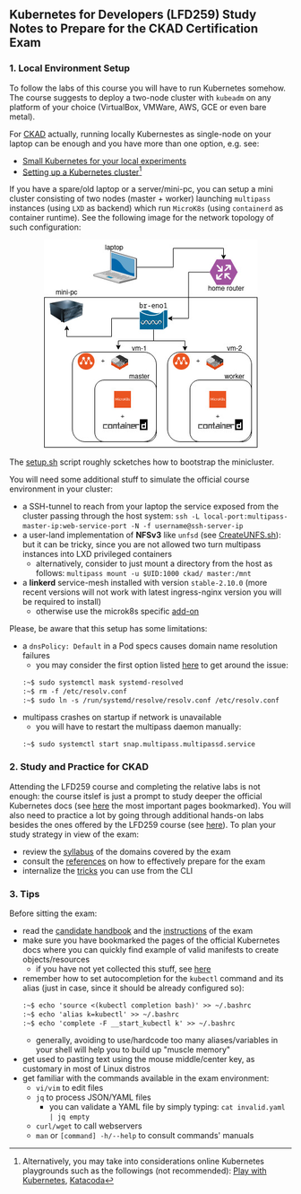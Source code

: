 ## Kubernetes for Developers (LFD259) Study Notes to Prepare for the CKAD Certification Exam

### 1. Local Environment Setup

To follow the labs of this course you will have to run Kubernetes somehow. The course suggests to deploy a two-node cluster with `kubeadm` on any platform of your choice (VirtualBox, VMWare, AWS, GCE or even bare metal).

For [CKAD](https://training.linuxfoundation.org/certification/certified-kubernetes-application-developer-ckad/) actually, running locally Kubernestes as single-node on your laptop can be enough and you have more than one option, e.g. see:
- [Small Kubernetes for your local experiments](https://blog.flant.com/small-local-kubernetes-comparison/)
- [Setting up a Kubernetes cluster](https://www.armosec.io/blog/setting-up-kubernetes-cluster/)[^1]

If you have a spare/old laptop or a server/mini-pc, you can setup a mini cluster consisting of two nodes (master + worker) launching `multipass` instances (using `LXD` as backend) which run `MicroK8s` (using `containerd` as container runtime). See the following image for the network topology of such configuration:

<p align="center">
    <img src="mini-cluster-netword-diagram.jpg"/>
</p>

The [setup.sh](setup.sh) script roughly scketches how to bootstrap the minicluster.

You will need some additional stuff to simulate the official course environment in your cluster:
- a SSH-tunnel to reach from your laptop the service exposed from the cluster passing through the host system: `ssh -L local-port:multipass-master-ip:web-service-port -N -f username@ssh-server-ip`
- a user-land implementation of **NFSv3** like `unfsd` (see [CreateUNFS.sh](CreateUNFS.sh)): but it can be tricky, since you are not allowed two turn multipass instances into LXD privileged containers
  - alternatively, consider to just mount a directory from the host as follows: `multipass mount -u $UID:1000 ckad/ master:/mnt`
- a **linkerd** service-mesh installed with version `stable-2.10.0` (more recent versions will not work with latest ingress-nginx version you will be required to install)
  - otherwise use the microk8s specific [add-on](https://microk8s.io/docs/addon-linkerd)

Please, be aware that this setup has some limitations:
- a `dnsPolicy: Default` in a Pod specs causes domain name resolution failures
  - you may consider the first option listed [here](https://gist.github.com/superseb/f6894ddbf23af8e804ed3fe44dd48457#file-defaultdns-md) to get around the issue:
  ```
  :~$ sudo systemctl mask systemd-resolved
  :~$ rm -f /etc/resolv.conf
  :~$ sudo ln -s /run/systemd/resolve/resolv.conf /etc/resolv.conf
  ```
- multipass crashes on startup if network is unavailable
  - you will have to restart the multipass daemon manually:
  ```
  :~$ sudo systemctl start snap.multipass.multipassd.service
  ```

### 2. Study and Practice for CKAD

Attending the LFD259 course and completing the relative labs is not enough: the course itslef is just a prompt to study deeper the official Kubernetes docs (see [here](bookmarks.html) the most important pages bookmarked). You will also need to practice a lot by going through additional hands-on labs besides the ones offered by the LFD259 course (see [here](references.md##practice-material")).
To plan your study strategy in view of the exam:
- review the [syllabus](syllabus.md) of the domains covered by the exam
- consult the [references](references.md) on how to effectively prepare for the exam
- internalize the [tricks](tricks.md) you can use from the CLI

### 3. Tips

Before sitting the exam:
- read the [candidate handbook](https://docs.linuxfoundation.org/tc-docs/certification/lf-candidate-handbook) and the [instructions](https://docs.linuxfoundation.org/tc-docs/certification/tips-cka-and-ckad) of the exam
- make sure you have bookmarked the pages of the official Kubernetes docs where you can quickly find example of valid manifests to create objects/resources
  - if you have not yet collected this stuff, see [here](bookmarks.html)
- remember how to set autocompletion for the `kubectl` command and its alias (just in case, since it should be already configured so):
  ```
  :~$ echo 'source <(kubectl completion bash)' >> ~/.bashrc
  :~$ echo 'alias k=kubectl' >> ~/.bashrc
  :~$ echo 'complete -F __start_kubectl k' >> ~/.bashrc
  ```
  - generally, avoiding to use/hardcode too many aliases/variables in your shell will help you to build up "muscle memory"
- get used to pasting text using the mouse middle/center key, as customary in most of Linux distros
- get familiar with the commands available in the exam environment:
  - `vi/vim` to edit files
  - `jq` to process JSON/YAML files
    - you can validate a YAML file by simply typing: `cat invalid.yaml | jq empty`
  - `curl/wget` to call webservers
  - `man` or `[command] -h/--help` to consult commands' manuals

[^1]: Alternatively, you may take into considerations online Kubernetes playgrounds such as the followings (not recommended): [Play with Kubernetes](https://labs.play-with-k8s.com/), [Katacoda](https://www.katacoda.com/courses/kubernetes/playground)
